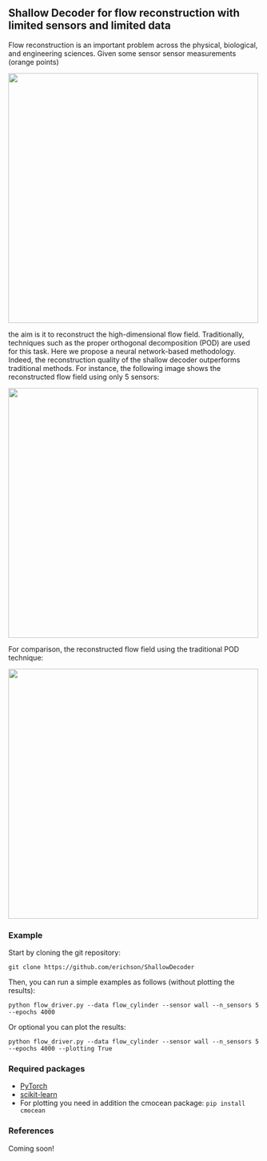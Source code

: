 ## Shallow Decoder for flow reconstruction with limited sensors and limited data

Flow reconstruction is an important problem across the physical, biological, and engineering sciences. Given some sensor sensor measurements (orange points)

<img src="https://raw.githubusercontent.com/erichson/ShallowDecoder/master/results/flow_truth_with_sensors.png" width="500">

the aim is it to reconstruct the high-dimensional flow field. Traditionally, techniques such as the proper orthogonal decomposition (POD) are used for this task. Here we propose a neural network-based methodology. Indeed, the reconstruction quality of the shallow decoder outperforms traditional methods. For instance, the following image shows the reconstructed flow field using only 5 sensors: 

<img src="https://raw.githubusercontent.com/erichson/ShallowDecoder/master/results/reconstruction_via_shallow_decoder.png" width="500">


For comparison, the reconstructed flow field using the traditional POD technique:

<img src="https://raw.githubusercontent.com/erichson/ShallowDecoder/master/results/reconstruction_via_pod_plus.png" width="500"> 

### Example

Start by cloning the git repository:

```
git clone https://github.com/erichson/ShallowDecoder
```

Then, you can run a simple examples as follows (without plotting the results):

```
python flow_driver.py --data flow_cylinder --sensor wall --n_sensors 5 --epochs 4000 
```

Or optional you can plot the results:
```
python flow_driver.py --data flow_cylinder --sensor wall --n_sensors 5 --epochs 4000 --plotting True  
```


### Required packages

* [PyTorch](https://pytorch.org/)
* [scikit-learn](https://scikit-learn.org)
* For plotting you need in addition the cmocean package: ```pip install cmocean```


### References

Coming soon!
